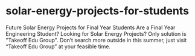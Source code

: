 # solar-energy-projects-for-students
Future Solar Energy Projects for Final Year Students  Are a Final Year Engineering Student? Looking for Solar Energy Projects? Only solution is "Takeoff Edu Group". Don’t search more outside in this summer, just visit “Takeoff Edu Group” at your feasible time.
